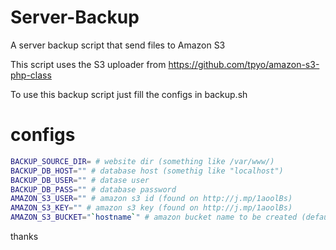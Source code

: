 Server-Backup
=============

A server backup script that send files to Amazon S3


This script uses the S3 uploader from https://github.com/tpyo/amazon-s3-php-class


To use this backup script just fill the configs in backup.sh


# configs
```sh
BACKUP_SOURCE_DIR= # website dir (something like /var/www/)
BACKUP_DB_HOST="" # database host (somethig like "localhost")
BACKUP_DB_USER="" # datase user 
BACKUP_DB_PASS="" # database password
AMAZON_S3_USER="" # amazon s3 id (found on http://j.mp/1aoolBs)
AMAZON_S3_KEY="" # amazon s3 key (found on http://j.mp/1aoolBs)
AMAZON_S3_BUCKET="`hostname`" # amazon bucket name to be created (default server hostname)
```
thanks